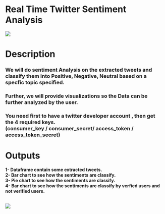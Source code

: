 # Real Time Twitter Sentiment Analysis
![](https://monkeylearn.com/static/6700dcab9bcc691104dd0d794f6e7ef4/Sentiment-analysis-of-Twitter-Social.png)

# Description
### We will do sentiment Analysis on the extracted tweets and classify them into Positive, Negative, Neutral based on a specfic topic specified.
### Further, we will provide visualizations so the Data can be further analyzed by the user.
### You need first to have a twitter developer account , then get the 4 required keys.<br> (consumer_key / consumer_secret/ access_token / access_token_secret)
# Outputs
<b>
1- Dataframe contain some extracted tweets. <br>
2- Bar chart to see how the sentiments are classify. <br>
3- Pie chart to see how the sentiments are classify. <br>
4- Bar chart to see how the sentiments are classify by verfied users and not verified users. <br>
</b><br>

![](https://raw.githubusercontent.com/hbfawaz112/Real-Time-Twitter-Sentiment-Analysis/main/ss.PNG?token=AKRXMIUPQTCAUG3EBTJQL6LBRMLLC)
